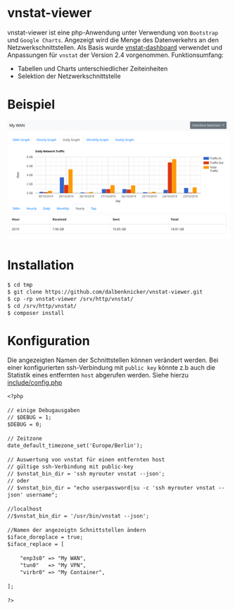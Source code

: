 # vnstat-viewer
vnstat-viewer ist eine php-Anwendung unter Verwendung von `Bootstrap` und `Google Charts`.
Angezeigt wird die Menge des Datenverkehrs an den Netzwerkschnittstellen.
Als Basis wurde [vnstat-dashboard](https://github.com/alexandermarston/vnstat-dashboard) verwendet und Anpassungen für `vnstat` der Version 2.4 vorgenommen.
Funktionsumfang:

* Tabellen und Charts unterschiedlicher Zeiteinheiten
* Selektion der Netzwerkschnittstelle

# Beispiel

![](https://github.com/dalbenknicker/vnstat-viewer/blob/master/example.png)

# Installation
```
$ cd tmp
$ git clone https://github.com/dalbenknicker/vnstat-viewer.git
$ cp -rp vnstat-viewer /srv/http/vnstat/
$ cd /srv/http/vnstat/
$ composer install
```

# Konfiguration
Die angezeigten Namen der Schnittstellen können verändert werden. Bei einer
konfigurierten ssh-Verbindung mit `public key` könnte z.b auch die Statistik
eines entfernten `host` abgerufen werden. Siehe hierzu [include/config.php](https://github.com/dalbenknicker/vnstat-viewer/blob/master/include/config.php)
```
<?php

// einige Debugausgaben
// $DEBUG = 1;
$DEBUG = 0;

// Zeitzone
date_default_timezone_set('Europe/Berlin');

// Auswertung von vnstat für einen entfernten host
// gültige ssh-Verbindung mit public-key
// $vnstat_bin_dir = 'ssh myrouter vnstat --json';
// oder
// $vnstat_bin_dir = "echo userpassword|su -c 'ssh myrouter vnstat --json' username";

//localhost
//$vnstat_bin_dir = '/usr/bin/vnstat --json';

//Namen der angezeigtn Schnittstellen ändern
$iface_doreplace = true;
$iface_replace = [
  
    "enp3s0" => "My WAN",
    "tun0"   => "My VPN",
    "virbr0" => "My Container",
    
];

?>

```





